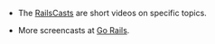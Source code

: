 - The [RailsCasts](http://railscasts.com) are short videos on specific topics.

- More screencasts at [Go Rails](https://gorails.com/).
